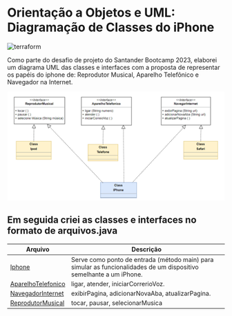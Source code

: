 # Orientação a Objetos e UML: Diagramação de Classes do iPhone

![terraform](https://img.shields.io/badge/-UML-white?style=for-the-badge&logo=UML&color=ec63a1&logoColor=white)

Como parte do desafio de projeto do Santander Bootcamp 2023, elaborei um diagrama UML das classes e interfaces com a proposta de representar os papéis do iphone de: Reprodutor Musical, Aparelho Telefônico e Navegador na Internet.

![Alt text](./src/img/POO-Desafio.png)

## Em seguida criei as classes e interfaces no formato de arquivos.java

| Arquivo                          | Descrição                                           |
|----------------------------------|-----------------------------------------------------|
| [Iphone](https://github.com/DurezahGeek/Diagramacao-de-classes-do-iphone/tree/main/src/IPhone)    |Serve como ponto de entrada (método main) para simular as funcionalidades de um dispositivo semelhante a um iPhone.       |
| [AparelhoTelefonico](hhttps://github.com/DurezahGeek/Diagramacao-de-classes-do-iphone/tree/main/src/IPhone/AparelhoTelefonico)    | ligar, atender, iniciarCorrerioVoz.   |
| [NavegadorInternet](https://github.com/DurezahGeek/Diagramacao-de-classes-do-iphone/tree/main/src/IPhone/NavegadorInternet)        | exibirPagina, adicionarNovaAba, atualizarPagina.   |
| [ReprodutorMusical](https://github.com/DurezahGeek/Diagramacao-de-classes-do-iphone/tree/main/src/IPhone/ReprodutorMusical)        | tocar, pausar, selecionarMusica   |


